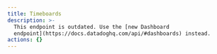 ```yaml
---
title: Timeboards
description: >-
  This endpoint is outdated. Use the [new Dashboard
  endpoint](https://docs.datadoghq.com/api/#dashboards) instead.
actions: {}
---
```


